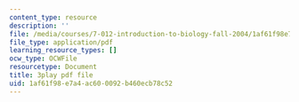 ```yaml
---
content_type: resource
description: ''
file: /media/courses/7-012-introduction-to-biology-fall-2004/1af61f98e7a4ac600092b460ecb78c52_dENgjMVCHaA.pdf
file_type: application/pdf
learning_resource_types: []
ocw_type: OCWFile
resourcetype: Document
title: 3play pdf file
uid: 1af61f98-e7a4-ac60-0092-b460ecb78c52
---
```

